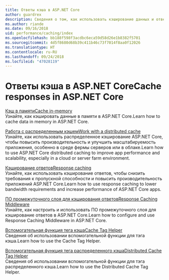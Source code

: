 ```yaml
---
title: Ответы кэша в ASP.NET Core
author: guardrex
description: Сведения о том, как использовать кэширование данных и ответов для повышения производительности приложений ASP.NET Core.
ms.author: riande
ms.date: 09/16/2018
uid: performance/caching/index
ms.openlocfilehash: bb188f598f3acdbc6eca59d58d26e1b8382f5701
ms.sourcegitcommit: 4d5f8680d68b39c411b46c73f7014f8aa0f12026
ms.translationtype: HT
ms.contentlocale: ru-RU
ms.lasthandoff: 09/24/2018
ms.locfileid: "47028119"
---
```

# <a name="cache-responses-in-aspnet-core"></a><span data-ttu-id="d9d59-103">Ответы кэша в ASP.NET Core</span><span class="sxs-lookup"><span data-stu-id="d9d59-103">Cache responses in ASP.NET Core</span></span>

[<span data-ttu-id="d9d59-104">Кэш в памяти</span><span class="sxs-lookup"><span data-stu-id="d9d59-104">Cache in-memory</span></span>](xref:performance/caching/memory)  
<span data-ttu-id="d9d59-105">Узнайте, как кэшировать данные в памяти в ASP.NET Core.</span><span class="sxs-lookup"><span data-stu-id="d9d59-105">Learn how to cache data in memory in ASP.NET Core.</span></span>

[<span data-ttu-id="d9d59-106">Работа с распределенным кэшем</span><span class="sxs-lookup"><span data-stu-id="d9d59-106">Work with a distributed cache</span></span>](xref:performance/caching/distributed)  
<span data-ttu-id="d9d59-107">Узнайте, как использовать распределенное кэширование ASP.NET Core, чтобы повысить производительность и улучшить масштабируемость приложения, особенно в среде фермы серверов или в облаке.</span><span class="sxs-lookup"><span data-stu-id="d9d59-107">Learn how to use ASP.NET Core distributed caching to improve app performance and scalability, especially in a cloud or server farm environment.</span></span>

[<span data-ttu-id="d9d59-108">Кэширование ответов</span><span class="sxs-lookup"><span data-stu-id="d9d59-108">Response caching</span></span>](xref:performance/caching/response)  
<span data-ttu-id="d9d59-109">Узнайте, как использовать кэширование ответов, чтобы снизить требования к пропускной способности и повысить производительность приложений ASP.NET Core.</span><span class="sxs-lookup"><span data-stu-id="d9d59-109">Learn how to use response caching to lower bandwidth requirements and increase performance of ASP.NET Core apps.</span></span>

[<span data-ttu-id="d9d59-110">ПО промежуточного слоя для кэширования ответов</span><span class="sxs-lookup"><span data-stu-id="d9d59-110">Response Caching Middleware</span></span>](xref:performance/caching/middleware)  
<span data-ttu-id="d9d59-111">Узнайте, как настроить и использовать ПО промежуточного слоя для кэширование ответов в ASP.NET Core.</span><span class="sxs-lookup"><span data-stu-id="d9d59-111">Learn how to configure and use Response Caching Middleware in ASP.NET Core.</span></span>

[<span data-ttu-id="d9d59-112">Вспомогательная функция тега кэша</span><span class="sxs-lookup"><span data-stu-id="d9d59-112">Cache Tag Helper</span></span>](xref:mvc/views/tag-helpers/builtin-th/cache-tag-helper)  
<span data-ttu-id="d9d59-113">Сведения об использовании вспомогательной функции для тэга кэша.</span><span class="sxs-lookup"><span data-stu-id="d9d59-113">Learn how to use the Cache Tag Helper.</span></span>

[<span data-ttu-id="d9d59-114">Вспомогательная функция тега распределенного кэша</span><span class="sxs-lookup"><span data-stu-id="d9d59-114">Distributed Cache Tag Helper</span></span>](xref:mvc/views/tag-helpers/builtin-th/distributed-cache-tag-helper)  
<span data-ttu-id="d9d59-115">Сведения об использовании вспомогательной функции для тэга распределенного кэша.</span><span class="sxs-lookup"><span data-stu-id="d9d59-115">Learn how to use the Distributed Cache Tag Helper.</span></span>
